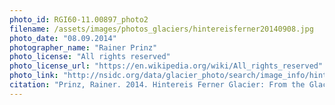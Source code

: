 ```yaml
---
photo_id: RGI60-11.00897_photo2
filename: /assets/images/photos_glaciers/hintereisferner20140908.jpg
photo_date: "08.09.2014"
photographer_name: "Rainer Prinz"
photo_license: "All rights reserved"
photo_license_url: "https://en.wikipedia.org/wiki/All_rights_reserved"
photo_link: "http://nsidc.org/data/glacier_photo/search/image_info/hintereisferner20140908"
citation: "Prinz, Rainer. 2014. Hintereis Ferner Glacier: From the Glacier Photograph Collection. Boulder, Colorado USA: National Snow and Ice Data Center. Digital media."
---
```

